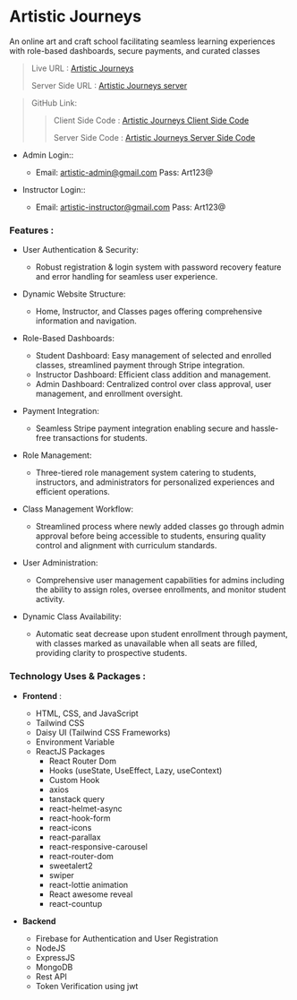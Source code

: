 # Artistic Journeys

An online art and craft school facilitating seamless learning experiences with role-based dashboards, secure payments, and curated classes


>
>Live URL : [Artistic Journeys](https://artistic-journeys.web.app/)
>
>Server Side URL : [Artistic Journeys server](https://artistic-journeys-server.vercel.app/jwt)

>GitHub Link:
>
>> Client Side Code : [Artistic Journeys Client Side Code](https://github.com/Nurmurad32/artistic-journeys-client)
>>
>> Server Side Code : [Artistic Journeys Server Side Code](https://github.com/Nurmurad32/artistic-journeys-server)

- Admin Login::
    - Email: artistic-admin@gmail.com Pass: Art123@

- Instructor Login::
    - Email: artistic-instructor@gmail.com Pass: Art123@

### Features :
- User Authentication & Security:
    - Robust registration & login system with password recovery feature and error handling for seamless user experience.

- Dynamic Website Structure:
    - Home, Instructor, and Classes pages offering comprehensive information and navigation.

- Role-Based Dashboards:
    - Student Dashboard: Easy management of selected and enrolled classes, streamlined payment through Stripe integration.
    - Instructor Dashboard: Efficient class addition and management.
    - Admin Dashboard: Centralized control over class approval, user management, and enrollment oversight.

- Payment Integration:
    - Seamless Stripe payment integration enabling secure and hassle-free transactions for students.

- Role Management:
    - Three-tiered role management system catering to students, instructors, and administrators for personalized experiences and efficient operations.

- Class Management Workflow:
    - Streamlined process where newly added classes go through admin approval before being accessible to students, ensuring quality control and alignment with curriculum standards.

- User Administration:
    - Comprehensive user management capabilities for admins including the ability to assign roles, oversee enrollments, and monitor student activity.

- Dynamic Class Availability:
    - Automatic seat decrease upon student enrollment through payment, with classes marked as unavailable when all seats are filled, providing clarity to prospective students.


### Technology Uses & Packages :
- **Frontend** :
    - HTML, CSS, and JavaScript
    - Tailwind CSS
    - Daisy UI (Tailwind CSS Frameworks)
    - Environment Variable
    - ReactJS Packages
        -  React Router Dom
        -  Hooks (useState, UseEffect, Lazy, useContext)
        -  Custom Hook
        -  axios
        -  tanstack query
        -  react-helmet-async
        -  react-hook-form
        -  react-icons
        -  react-parallax
        -  react-responsive-carousel
        -  react-router-dom
        -  sweetalert2
        -  swiper
        -  react-lottie animation
        -  React awesome reveal
        -  react-countup
 
- **Backend**
    - Firebase for Authentication and User Registration
    - NodeJS
    - ExpressJS
    - MongoDB
    - Rest API
    - Token Verification using jwt










